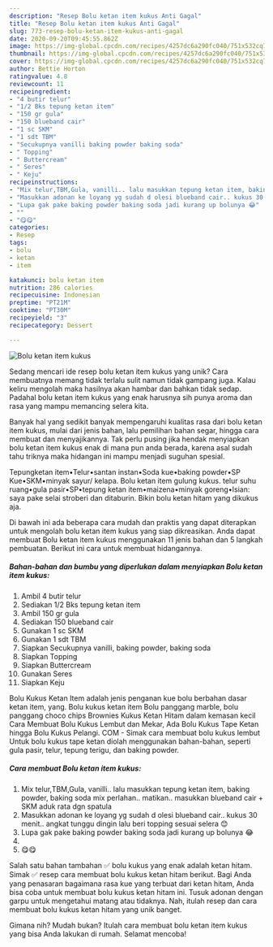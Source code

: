 ```yaml
---
description: "Resep Bolu ketan item kukus Anti Gagal"
title: "Resep Bolu ketan item kukus Anti Gagal"
slug: 773-resep-bolu-ketan-item-kukus-anti-gagal
date: 2020-09-20T09:45:55.862Z
image: https://img-global.cpcdn.com/recipes/4257dc6a290fc040/751x532cq70/bolu-ketan-item-kukus-foto-resep-utama.jpg
thumbnail: https://img-global.cpcdn.com/recipes/4257dc6a290fc040/751x532cq70/bolu-ketan-item-kukus-foto-resep-utama.jpg
cover: https://img-global.cpcdn.com/recipes/4257dc6a290fc040/751x532cq70/bolu-ketan-item-kukus-foto-resep-utama.jpg
author: Bettie Horton
ratingvalue: 4.8
reviewcount: 11
recipeingredient:
- "4 butir telur"
- "1/2 Bks tepung ketan item"
- "150 gr gula"
- "150 blueband cair"
- "1 sc SKM"
- "1 sdt TBM"
- "Secukupnya vanilli baking powder baking soda"
- " Topping"
- " Buttercream"
- " Seres"
- " Keju"
recipeinstructions:
- "Mix telur,TBM,Gula, vanilli.. lalu masukkan tepung ketan item, baking powder, baking soda mix perlahan.. matikan.. masukkan blueband cair + SKM aduk rata dgn spatula"
- "Masukkan adonan ke loyang yg sudah d olesi blueband cair.. kukus 30 menit.. angkat tunggu dingin lalu beri topping sesuai selera 😊"
- "Lupa gak pake baking powder baking soda jadi kurang up bolunya 😂"
- ""
- "😋😋"
categories:
- Resep
tags:
- bolu
- ketan
- item

katakunci: bolu ketan item 
nutrition: 286 calories
recipecuisine: Indonesian
preptime: "PT21M"
cooktime: "PT30M"
recipeyield: "3"
recipecategory: Dessert

---
```



![Bolu ketan item kukus](https://img-global.cpcdn.com/recipes/4257dc6a290fc040/751x532cq70/bolu-ketan-item-kukus-foto-resep-utama.jpg)

Sedang mencari ide resep bolu ketan item kukus yang unik? Cara membuatnya memang tidak terlalu sulit namun tidak gampang juga. Kalau keliru mengolah maka hasilnya akan hambar dan bahkan tidak sedap. Padahal bolu ketan item kukus yang enak harusnya sih punya aroma dan rasa yang mampu memancing selera kita.

Banyak hal yang sedikit banyak mempengaruhi kualitas rasa dari bolu ketan item kukus, mulai dari jenis bahan, lalu pemilihan bahan segar, hingga cara membuat dan menyajikannya. Tak perlu pusing jika hendak menyiapkan bolu ketan item kukus enak di mana pun anda berada, karena asal sudah tahu triknya maka hidangan ini mampu menjadi suguhan spesial.

Tepungketan item•Telur•santan instan•Soda kue•baking powder•SP Kue•SKM•minyak sayur/ kelapa. Bolu ketan item gulung kukus. telur suhu ruang•gula pasir•SP•tepung ketan item•maizena•minyak goreng•Isian: saya pake selai stroberi dan ditaburin. Bikin bolu ketan hitam yang dikukus aja.


Di bawah ini ada beberapa cara mudah dan praktis yang dapat diterapkan untuk mengolah bolu ketan item kukus yang siap dikreasikan. Anda dapat membuat Bolu ketan item kukus menggunakan 11 jenis bahan dan 5 langkah pembuatan. Berikut ini cara untuk membuat hidangannya.

<!--inarticleads1-->

##### Bahan-bahan dan bumbu yang diperlukan dalam menyiapkan Bolu ketan item kukus:

1. Ambil 4 butir telur
1. Sediakan 1/2 Bks tepung ketan item
1. Ambil 150 gr gula
1. Sediakan 150 blueband cair
1. Gunakan 1 sc SKM
1. Gunakan 1 sdt TBM
1. Siapkan Secukupnya vanilli, baking powder, baking soda
1. Siapkan  Topping
1. Siapkan  Buttercream
1. Gunakan  Seres
1. Siapkan  Keju


Bolu Kukus Ketan Item adalah jenis penganan kue bolu berbahan dasar ketan item, yang. Bolu kukus ketan item Bolu panggang marble, bolu panggang choco chips Brownies Kukus Ketan Hitam dalam kemasan kecil Cara Membuat Bolu Kukus Lembut dan Mekar, Ada Bolu Kukus Tape Ketan hingga Bolu Kukus Pelangi. COM - Simak cara membuat bolu kukus lembut Untuk bolu kukus tape ketan diolah menggunakan bahan-bahan, seperti gula pasir, telur, tepung terigu, dan baking powder. 

<!--inarticleads2-->

##### Cara membuat Bolu ketan item kukus:

1. Mix telur,TBM,Gula, vanilli.. lalu masukkan tepung ketan item, baking powder, baking soda mix perlahan.. matikan.. masukkan blueband cair + SKM aduk rata dgn spatula
1. Masukkan adonan ke loyang yg sudah d olesi blueband cair.. kukus 30 menit.. angkat tunggu dingin lalu beri topping sesuai selera 😊
1. Lupa gak pake baking powder baking soda jadi kurang up bolunya 😂
1. 
1. 😋😋


Salah satu bahan tambahan ✅ bolu kukus yang enak adalah ketan hitam. Simak ✅ resep cara membuat bolu kukus ketan hitam berikut. Bagi Anda yang penasaran bagaimana rasa kue yang terbuat dari ketan hitam, Anda bisa coba untuk membuat bolu kukus ketan hitam ini. Tusuk adonan dengan garpu untuk mengetahui matang atau tidaknya. Nah, itulah resep dan cara membuat bolu kukus ketan hitam yang unik banget. 

Gimana nih? Mudah bukan? Itulah cara membuat bolu ketan item kukus yang bisa Anda lakukan di rumah. Selamat mencoba!
